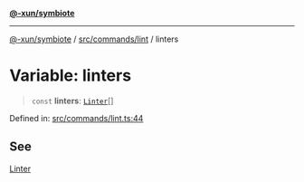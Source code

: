 [**@-xun/symbiote**](../../../../README.md)

***

[@-xun/symbiote](../../../../README.md) / [src/commands/lint](../README.md) / linters

# Variable: linters

> `const` **linters**: [`Linter`](../enumerations/Linter.md)[]

Defined in: [src/commands/lint.ts:44](https://github.com/Xunnamius/symbiote/blob/ed48d0dc6e3c473abf99750adfa07c536cba0e98/src/commands/lint.ts#L44)

## See

[Linter](../enumerations/Linter.md)

